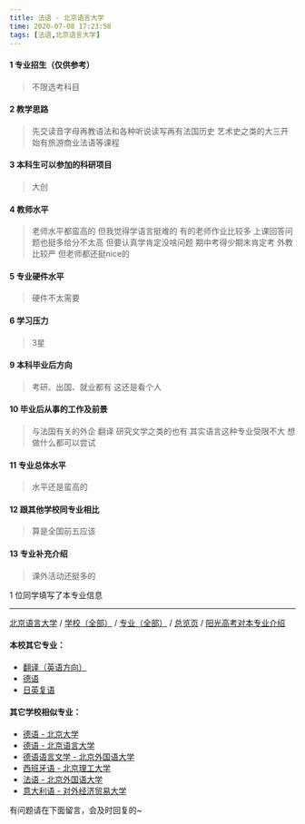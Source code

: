 ```yaml
---
title: 法语 - 北京语言大学
time: 2020-07-08 17:23:58
tags: [法语,北京语言大学]
---
```

#### 1 专业招生（仅供参考）  
> 不限选考科目 


#### 2 教学思路
> 先交读音字母再教语法和各种听说读写再有法国历史 艺术史之类的大三开始有旅游商业法语等课程


#### 3 本科生可以参加的科研项目
>  大创


#### 4 教师水平
> 老师水平都蛮高的  但我觉得学语言挺难的 有的老师作业比较多 上课回答问题也挺多给分不太高 但要认真学肯定没啥问题 期中考得少期末肯定考 外教比较严 但老师都还挺nice的


#### 5 专业硬件水平
> 硬件不太需要


#### 6 学习压力
> 3星


#### 9 本科毕业后方向
> 考研、出国、就业都有 这还是看个人


#### 10 毕业后从事的工作及前景
> 与法国有关的外企 翻译 研究文学之类的也有 其实语言这种专业受限不大 想做什么都可以尝试

#### 11 专业总体水平
> 水平还是蛮高的


#### 12 跟其他学校同专业相比
> 算是全国前五应该 


#### 13 专业补充介绍
> 课外活动还挺多的

1 位同学填写了本专业信息
***
[北京语言大学](https://univgo.github.io/2020/07/08/72d03df75c1c) / [学校（全部）](https://univgo.github.io/2020/07/08/3efa6bcca419) / [专业（全部）](https://univgo.github.io/2020/07/08/2d4c6d3552c2) / [总览页](https://univgo.github.io/2020/07/08/445daeb4fa00) / [阳光高考对本专业介绍](http://gaokao.chsi.com.cn/sch/zyk/view.do?schId=73394622&specId=73383495)
#### 本校其它专业：
- [翻译（英语方向）](https://univgo.github.io/2020/07/08/dc7bfdf40376)
- [德语](https://univgo.github.io/2020/07/08/64a1801b0d5a)
- [日英复语](https://univgo.github.io/2020/07/08/eb631d6c97eb)

#### 其它学校相似专业：
- [德语 - 北京大学](https://univgo.github.io/2020/07/08/8156427c0203)
- [德语 - 北京语言大学](https://univgo.github.io/2020/07/08/64a1801b0d5a)
- [德语语言文学 - 北京外国语大学](https://univgo.github.io/2020/07/08/fe641906d789)
- [西班牙语 - 北京理工大学](https://univgo.github.io/2020/07/08/e0901a0de766)
- [法语 - 北京外国语大学](https://univgo.github.io/2020/07/08/e666d920c112)
- [意大利语 - 对外经济贸易大学](https://univgo.github.io/2020/07/08/08a3917b473c)


有问题请在下面留言，会及时回复的~
